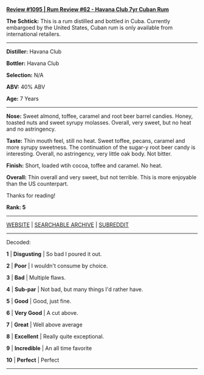 
[**Review #1095 | Rum Review #62 - Havana Club 7yr Cuban Rum**]( https://t8ke.review/review-1095-havana-club-7yr-cuban-rum/)

**The Schtick:** This is a rum distilled and bottled in Cuba. Currently embargoed by the United States, Cuban rum is only available from international retailers. 

-----

**Distiller:** Havana Club

**Bottler:** Havana Club

**Selection:** N/A

**ABV:**  40% ABV

**Age:** 7 Years 

-----

**Nose:**  Sweet almond, toffee, caramel and root beer barrel candies. Honey, toasted nuts and sweet syrupy molasses. Overall, very sweet, but no heat and no astringency.   

**Taste:** Thin mouth feel, still no heat. Sweet toffee, pecans, caramel and more syrupy sweetness. The continuation of the sugar-y root beer candy is interesting. Overall, no astringency, very little oak body. Not bitter.

**Finish:** Short, loaded wtih cocoa, toffee and caramel. No heat.

**Overall:**  Thin overall and very sweet, but not terrible. This is more enjoyable than the US counterpart.

Thanks for reading!

**Rank: 5**



-----

[WEBSITE](https://t8ke.review) | [SEARCHABLE ARCHIVE](https://t8ke.review/review-archive/) | [SUBREDDIT](https://reddit.com/r/t8kereviews)

-----

Decoded:

**1** | **Disgusting** | So bad I poured it out.

**2** | **Poor** | I wouldn't consume by choice.

**3** | **Bad** | Multiple flaws.

**4** | **Sub-par** | Not bad, but many things I'd rather have.

**5** | **Good** | Good, just fine.

**6** | **Very Good** | A cut above.

**7** | **Great** | Well above average

**8** | **Excellent** | Really quite exceptional.

**9** | **Incredible** | An all time favorite

**10** | **Perfect** | Perfect

----

